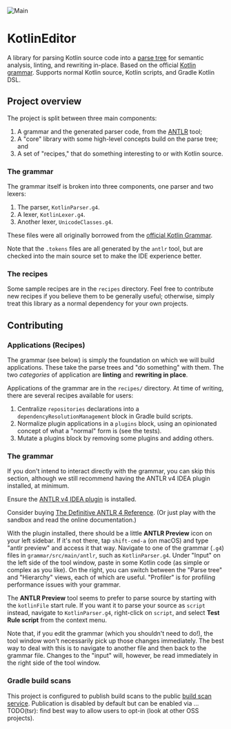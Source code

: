 ![Main](https://github.com/cashapp/kotlin-editor/actions/workflows/push.yml/badge.svg)

# KotlinEditor

A library for parsing Kotlin source code into a [parse tree](https://en.wikipedia.org/wiki/Parse_tree) 
for semantic analysis, linting, and rewriting in-place. Based on the official 
[Kotlin grammar](https://kotlinlang.org/docs/reference/grammar.html). Supports normal Kotlin source,
Kotlin scripts, and Gradle Kotlin DSL.

## Project overview

The project is split between three main components:

1. A grammar and the generated parser code, from the [ANTLR](https://www.antlr.org/) tool; 
2. A "core" library with some high-level concepts build on the parse tree; and
3. A set of "recipes," that do something interesting to or with Kotlin source.

### The grammar

The grammar itself is broken into three components, one parser and two lexers:

1. The parser, `KotlinParser.g4`.
2. A lexer, `KotlinLexer.g4`.
3. Another lexer, `UnicodeClasses.g4`.

These files were all originally borrowed from the
[official Kotlin Grammar](https://kotlinlang.org/docs/reference/grammar.html).

Note that the `.tokens` files are all generated by the `antlr` tool, but are checked into the main
source set to make the IDE experience better.

### The recipes

Some sample recipes are in the `recipes` directory. Feel free to contribute new recipes if you 
believe them to be generally useful; otherwise, simply treat this library as a normal dependency for
your own projects.

## Contributing

### Applications (Recipes)

The grammar (see below) is simply the foundation on which we will build applications. These 
take the parse trees and "do something" with them. The two _categories_ of application are
**linting** and **rewriting in place**.

Applications of the grammar are in the `recipes/` directory. At time of writing, there are several
recipes available for users:

1. Centralize `repositories` declarations into a `dependencyResolutionManagement` block in Gradle
   build scripts.
2. Normalize plugin applications in a `plugins` block, using an opinionated concept of what a 
   "normal" form is (see the tests).
3. Mutate a plugins block by removing some plugins and adding others.

### The grammar

If you don't intend to interact directly with the grammar, you can skip this section, although we
still recommend having the ANTLR v4 IDEA plugin installed, at minimum.

Ensure the [ANTLR v4 IDEA plugin](https://plugins.jetbrains.com/plugin/7358-antlr-v4) is installed.

Consider buying
[The Definitive ANTLR 4 Reference](https://pragprog.com/titles/tpantlr2/the-definitive-antlr-4-reference/).
(Or just play with the sandbox and read the online documentation.)

With the plugin installed, there should be a little **ANTLR Preview** icon on your left sidebar. If
it's not there, tap `shift-cmd-a` (on macOS) and type "antlr preview" and access it that way.
Navigate to one of the grammar (`.g4`) files in `grammar/src/main/antlr`, such as `KotlinParser.g4`.
Under "Input" on the left side of the tool window, paste in some Kotlin code (as simple or complex
as you like). On the right, you can switch between the "Parse tree" and "Hierarchy" views,
each of which are useful. "Profiler" is for profiling performance issues with your grammar.

The **ANTLR Preview** tool seems to prefer to parse source by starting with the `kotlinFile` start 
rule. If you want it to parse your source as `script` instead, navigate to `KotlinParser.g4`, 
right-click on `script`, and select **Test Rule script** from the context menu.

Note that, if you edit the grammar (which you shouldn't need to do!), the tool window won't
necessarily pick up those changes immediately. The best way to deal with this is to navigate to
another file and then back to the grammar file. Changes to the "input" will, however, be read 
immediately in the right side of the tool window.

### Gradle build scans

This project is configured to publish build scans to the public 
[build scan service](https://scans.gradle.com/). Publication is disabled by default but can be 
enabled via ... TODO(tsr): find best way to allow users to opt-in (look at other OSS projects).

